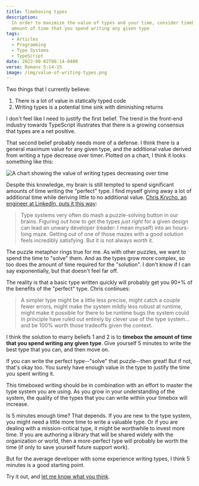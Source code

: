 ```yaml
---
title: Timeboxing types
description:
  In order to maximize the value of types and your time, consider timeboxing the
  amount of time that you spend writing any given type
tags:
  - Articles
  - Programming
  - Type Systems
  - TypeScript
date: 2023-08-02T06:14-0400
verse: Romans 5:14-15
image: /img/value-of-writing-types.png
---
```


Two things that I currently believe:

1. There is a lot of value in statically typed code
2. Writing types is a potential time sink with diminishing returns

I don't feel like I need to justify the first belief. The trend in the front-end
industry towards TypeScript illustrates that there is a growing consensus that
types are a net positive.

That second belief probably needs more of a defense. I think there is a general
maximum value for any given type, and the additional value derived from writing
a type decrease over timer. Plotted on a chart, I think it looks something like
this:

![A chart showing the value of writing types decreasing over time](/img/value-of-writing-types.png)

Despite this knowledge, my brain is still tempted to spend significant amounts
of time writing the "perfect" type. I find myself giving away a lot of
additional time while deriving little to no additional value.
[Chris Krycho, an engineer at LinkedIn, puts it this way](https://v5.chriskrycho.com/journal/is-typescript-good/):

> Type systems very often do mash a puzzle-solving button in our brains.
> Figuring out how to get the types _just right_ for a given design can lead an
> unwary developer (reader: I mean myself) into an hours-long maze. Getting out
> of one of those mazes with a good solution feels incredibly satisfying. But it
> is not always _worth_ it.

The puzzle metaphor rings true for me. As with other puzzles, we want to spend
the time to "solve" them. And as the types grow more complex, so too does the
amount of time required for the "solution". I don't know if I can say
exponentially, but that doesn't feel far off.

The reality is that a basic type written quickly will probably get you 90+% of
the benefits of the "perfect" type. Chris continues:

> A simpler type might be a little less precise, might catch a couple fewer
> errors, might make the system mildly less robust at runtime, might make it
> possible for there to be runtime bugs the system could in principle have ruled
> out entirely by clever use of the type system… and be 100% worth those
> tradeoffs given the context.

I think the solution to marry beliefs 1 and 2 is to **timebox the amount of time
that you spend writing any given type**. Give yourself 5 minutes to write the
best type that you can, and then move on.

If you can write the perfect type--"solve" that puzzle--then great! But if not,
that's okay too. You surely have enough value in the type to justify the time
you spent writing it.

This timeboxed writing should be in combination with an effort to master the
type system you are using. As you grow in your understanding of the system, the
quality of the types that you can write within your timebox will increase.

Is 5 minutes enough time? That depends. If you are new to the type system, you
might need a little more time to write a valuable type. Or if you are dealing
with a mission-critical type, it might be worthwhile to invest more time. If you
are authoring a library that will be shared widely with the organization or
world, then a more-perfect type will probably be worth the time (if only to save
yourself future support work).

But for the average developer with some experience writing types, I think 5
minutes is a good starting point.

Try it out, and
[let me know what you think](mailto:sean@seanmcp.com?subject=I%20tried%20timeboxing%20types).
